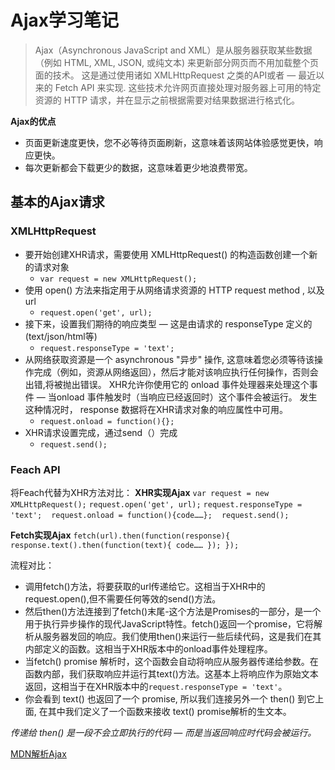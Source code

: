 # Ajax学习笔记
>Ajax（Asynchronous JavaScript and XML）是从服务器获取某些数据（例如 HTML, XML, JSON, 或纯文本) 来更新部分网页而不用加载整个页面的技术。
>这是通过使用诸如 XMLHttpRequest 之类的API或者 — 最近以来的 Fetch API 来实现. 这些技术允许网页直接处理对服务器上可用的特定资源的 HTTP 请求，并在显示之前根据需要对结果数据进行格式化。
>

**Ajax的优点**
- 页面更新速度更快，您不必等待页面刷新，这意味着该网站体验感觉更快，响应更快。
- 每次更新都会下载更少的数据，这意味着更少地浪费带宽。

## 基本的Ajax请求
### XMLHttpRequest
- 要开始创建XHR请求，需要使用 XMLHttpRequest() 的构造函数创建一个新的请求对象
	- `var request = new XMLHttpRequest();`
- 使用 open() 方法来指定用于从网络请求资源的 HTTP request method , 以及url
	- `request.open('get', url);`
- 接下来，设置我们期待的响应类型 —  这是由请求的 responseType 定义的(text/json/html等)
	- `request.responseType = 'text';`
- 从网络获取资源是一个 asynchronous "异步" 操作, 这意味着您必须等待该操作完成（例如，资源从网络返回），然后才能对该响应执行任何操作，否则会出错,将被抛出错误。 XHR允许你使用它的 onload 事件处理器来处理这个事件 — 当onload 事件触发时（当响应已经返回时）这个事件会被运行。 发生这种情况时， response 数据将在XHR请求对象的响应属性中可用。
	- `request.onload = function(){};`
- XHR请求设置完成，通过send（）完成
	- `request.send();`

### Feach API
将Feach代替为XHR方法对比：
**XHR实现Ajax**
`var request = new XMLHttpRequest();`
`request.open('get', url);`
`request.responseType = 'text';`
` `
`request.onload = function(){code……};`
` `
`request.send();`

**Fetch实现Ajax**
`fetch(url).then(function(response){
	response.text().then(function(text){
		code……
	});
});`

流程对比：
- 调用fetch()方法，将要获取的url传递给它。这相当于XHR中的request.open(),但不需要任何等效的send()方法。
- 然后then()方法连接到了fetch()末尾-这个方法是Promises的一部分，是一个用于执行异步操作的现代JavaScript特性。fetch()返回一个promise，它将解析从服务器发回的响应。我们使用then()来运行一些后续代码，这是我们在其内部定义的函数。这相当于XHR版本中的onload事件处理程序。
- 当fetch() promise 解析时，这个函数会自动将响应从服务器传递给参数。在函数内部，我们获取响应并运行其text()方法。这基本上将响应作为原始文本返回，这相当于在XHR版本中的`request.responseType = 'text'`。
- 你会看到 text() 也返回了一个 promise, 所以我们连接另外一个 then() 到它上面, 在其中我们定义了一个函数来接收 text() promise解析的生文本。

*传递给 then() 是一段不会立即执行的代码 — 而是当返回响应时代码会被运行。*

[MDN解析Ajax](https://developer.mozilla.org/zh-CN/docs/Learn/JavaScript/Client-side_web_APIs/Fetching_data)

